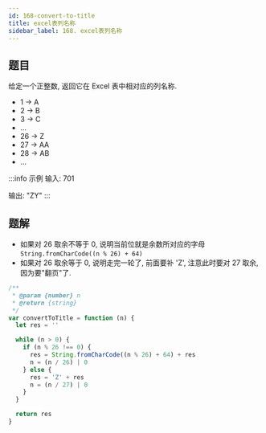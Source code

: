 ```yaml
---
id: 168-convert-to-title
title: excel表列名称
sidebar_label: 168. excel表列名称
---
```


## 题目

给定一个正整数, 返回它在 Excel 表中相对应的列名称.

- 1 -> A
- 2 -> B
- 3 -> C
- ...
- 26 -> Z
- 27 -> AA
- 28 -> AB
- ...

:::info 示例
输入: 701

输出: "ZY"
:::

## 题解

- 如果对 26 取余不等于 0, 说明当前位就是余数所对应的字母 `String.fromCharCode((n % 26) + 64)`
- 如果对 26 取余等于 0, 说明走完一轮了, 前面要补 'Z', 注意此时要对 27 取余, 因为要"翻页"了.

```ts
/**
 * @param {number} n
 * @return {string}
 */
var convertToTitle = function (n) {
  let res = ''

  while (n > 0) {
    if (n % 26 !== 0) {
      res = String.fromCharCode((n % 26) + 64) + res
      n = (n / 26) | 0
    } else {
      res = 'Z' + res
      n = (n / 27) | 0
    }
  }

  return res
}
```
